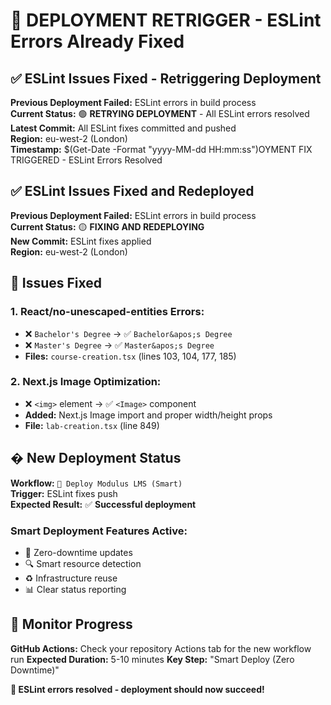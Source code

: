 # 🚀 DEPLOYMENT RETRIGGER - ESLint Errors Already Fixed

## ✅ ESLint Issues Fixed - Retriggering Deployment

**Previous Deployment Failed:** ESLint errors in build process  
**Current Status:** 🟢 **RETRYING DEPLOYMENT** - All ESLint errors resolved  
**Latest Commit:** All ESLint fixes committed and pushed  
**Region:** eu-west-2 (London)  
**Timestamp:** $(Get-Date -Format "yyyy-MM-dd HH:mm:ss")OYMENT FIX TRIGGERED - ESLint Errors Resolved

## ✅ ESLint Issues Fixed and Redeployed

**Previous Deployment Failed:** ESLint errors in build process  
**Current Status:** 🟡 **FIXING AND REDEPLOYING**  
**New Commit:** ESLint fixes applied  
**Region:** eu-west-2 (London)  

## 🐛 Issues Fixed

### **1. React/no-unescaped-entities Errors:**
- ❌ `Bachelor's Degree` → ✅ `Bachelor&apos;s Degree`
- ❌ `Master's Degree` → ✅ `Master&apos;s Degree`  
- **Files:** `course-creation.tsx` (lines 103, 104, 177, 185)

### **2. Next.js Image Optimization:**
- ❌ `<img>` element → ✅ `<Image>` component
- **Added:** Next.js Image import and proper width/height props
- **File:** `lab-creation.tsx` (line 849)

## � New Deployment Status

**Workflow:** `🚀 Deploy Modulus LMS (Smart)`  
**Trigger:** ESLint fixes push  
**Expected Result:** ✅ **Successful deployment**  

### **Smart Deployment Features Active:**
- 🔄 Zero-downtime updates
- 🔍 Smart resource detection  
- ♻️ Infrastructure reuse
- 📊 Clear status reporting

## 📱 Monitor Progress

**GitHub Actions:** Check your repository Actions tab for the new workflow run
**Expected Duration:** 5-10 minutes
**Key Step:** "Smart Deploy (Zero Downtime)"

**🎉 ESLint errors resolved - deployment should now succeed!**
